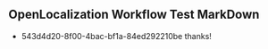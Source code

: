 ## OpenLocalization Workflow Test MarkDown
* 543d4d20-8f00-4bac-bf1a-84ed292210be thanks!

<!--HONumber=Jul16_HO3-->



